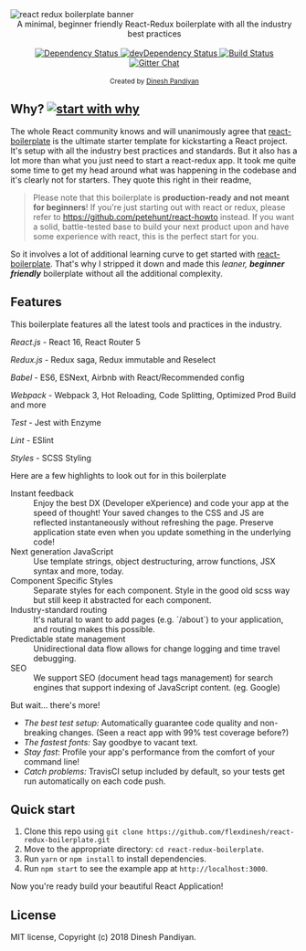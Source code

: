 <img src="https://raw.githubusercontent.com/flexdinesh/react-redux-boilerplate/master/app/components/Header/images/banner.jpg" alt="react redux boilerplate banner" align="center" />

<br />

<div align="center">A minimal, beginner friendly React-Redux boilerplate with all the industry best practices</div>

<br />

<div align="center">
  <!-- Dependency Status -->
  <a href="https://david-dm.org/flexdinesh/react-redux-boilerplate">
    <img src="https://david-dm.org/flexdinesh/react-redux-boilerplate.svg" alt="Dependency Status" />
  </a>
  <!-- devDependency Status -->
  <a href="https://david-dm.org/flexdinesh/react-redux-boilerplate#info=devDependencies">
    <img src="https://david-dm.org/flexdinesh/react-redux-boilerplate/dev-status.svg" alt="devDependency Status" />
  </a>
  <!-- Build Status -->
  <a href="https://travis-ci.org/flexdinesh/react-redux-boilerplate">
    <img src="https://travis-ci.org/flexdinesh/react-redux-boilerplate.svg" alt="Build Status" />
  </a>
  <!-- Gitter -->
  <a href="https://gitter.im/flexdinesh/react-redux-boilerplate">
    <img src="https://camo.githubusercontent.com/54dc79dc7da6b76b17bc8013342da9b4266d993c/68747470733a2f2f6261646765732e6769747465722e696d2f6d78737462722f72656163742d626f696c6572706c6174652e737667" alt="Gitter Chat" />
  </a>
</div>

<br />

<div align="center">
  <sub>Created by <a href="https://twitter.com/flexdinesh">Dinesh Pandiyan</a></sub>
</div>


## Why? [![start with why](https://img.shields.io/badge/start%20with-why%3F-brightgreen.svg?style=flat)](http://www.ted.com/talks/simon_sinek_how_great_leaders_inspire_action)

The whole React community knows and will unanimously agree that [react-boilerplate](https://github.com/react-boilerplate/react-boilerplate) is the ultimate starter template for kickstarting a React project. It's setup with all the industry best practices and standards. But it also has a lot more than what you just need to start a react-redux app. It took me quite some time to get my head around what was happening in the codebase and it's clearly not for starters. They quote this right in their readme,

> Please note that this boilerplate is **production-ready and not meant for beginners**! If you're just starting out with react or redux, please refer to https://github.com/petehunt/react-howto instead. If you want a solid, battle-tested base to build your next product upon and have some experience with react, this is the perfect start for you.

So it involves a lot of additional learning curve to get started with [react-boilerplate](https://github.com/react-boilerplate/react-boilerplate). That's why I stripped it down and made this _leaner, **beginner friendly**_ boilerplate without all the additional complexity.


## Features

This boilerplate features all the latest tools and practices in the industry.

_React.js_ - React 16, React Router 5

_Redux.js_ - Redux saga, Redux immutable and Reselect

_Babel_ - ES6, ESNext, Airbnb with React/Recommended config

_Webpack_ - Webpack 3, Hot Reloading, Code Splitting, Optimized Prod Build and more

_Test_ - Jest with Enzyme

_Lint_ - ESlint

_Styles_ - SCSS Styling

Here are a few highlights to look out for in this boilerplate 

<dl>
  <dt>Instant feedback</dt>
  <dd>Enjoy the best DX (Developer eXperience) and code your app at the speed of thought! Your saved changes to the CSS and JS are reflected instantaneously without refreshing the page. Preserve application state even when you update something in the underlying code!</dd>

  <dt>Next generation JavaScript</dt>
  <dd>Use template strings, object destructuring, arrow functions, JSX syntax and more, today.</dd>

  <dt>Component Specific Styles</dt>
  <dd>Separate styles for each component. Style in the good old scss way but still keep it abstracted for each component.</dd>

  <dt>Industry-standard routing</dt>
  <dd>It's natural to want to add pages (e.g. `/about`) to your application, and routing makes this possible.</dd>

  <dt>Predictable state management</dt>
  <dd>Unidirectional data flow allows for change logging and time travel debugging.</dd>

  <dt>SEO</dt>
  <dd>We support SEO (document head tags management) for search engines that support indexing of JavaScript content. (eg. Google)</dd>
</dl>

But wait... there's more!

  - *The best test setup:* Automatically guarantee code quality and non-breaking
    changes. (Seen a react app with 99% test coverage before?)
  - *The fastest fonts:* Say goodbye to vacant text.
  - *Stay fast*: Profile your app's performance from the comfort of your command
    line!
  - *Catch problems:* TravisCI setup included by default, so your
    tests get run automatically on each code push.


## Quick start

1. Clone this repo using `git clone https://github.com/flexdinesh/react-redux-boilerplate.git`
2. Move to the appropriate directory: `cd react-redux-boilerplate`.<br />
3. Run `yarn` or `npm install` to install dependencies.<br />
4. Run `npm start` to see the example app at `http://localhost:3000`.

Now you're ready build your beautiful React Application!

## License

MIT license, Copyright (c) 2018 Dinesh Pandiyan.
